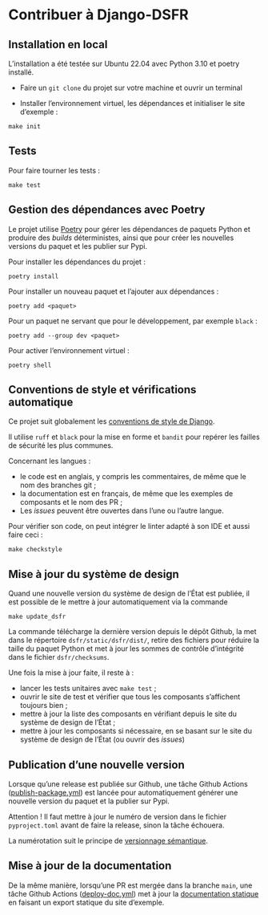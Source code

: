 # Contribuer à Django-DSFR

## Installation en local
L’installation a été testée sur Ubuntu 22.04 avec Python 3.10 et poetry installé.

- Faire un `git clone` du projet sur votre machine et ouvrir un terminal

- Installer l’environnement virtuel, les dépendances et initialiser le site d’exemple :
```
make init
```

## Tests

Pour faire tourner les tests :

```
make test
```

## Gestion des dépendances avec Poetry

Le projet utilise [Poetry](https://python-poetry.org/) pour gérer les dépendances de paquets Python et produire des *builds* déterministes, ainsi que pour créer les nouvelles versions du paquet et les publier sur Pypi.

Pour installer les dépendances du projet :

```
poetry install
```

Pour installer un nouveau paquet et l’ajouter aux dépendances :

```
poetry add <paquet>
```

Pour un paquet ne servant que pour le développement, par exemple `black` :

```
poetry add --group dev <paquet>
```

Pour activer l’environnement virtuel :
```
poetry shell
```

## Conventions de style et vérifications automatique

Ce projet suit globalement les [conventions de style de Django](https://docs.djangoproject.com/en/dev/internals/contributing/writing-code/coding-style/).

Il utilise `ruff` et `black` pour la mise en forme et `bandit` pour repérer les failles de sécurité les plus communes.

Concernant les langues :
- le code est en anglais, y compris les commentaires, de même que le nom des branches git ;
- la documentation est en français, de même que les exemples de composants et le nom des PR ;
- Les *issues* peuvent être ouvertes dans l’une ou l’autre langue.

Pour vérifier son code, on peut intégrer le linter adapté à son IDE et aussi faire ceci :

```
make checkstyle
```

## Mise à jour du système de design

Quand une nouvelle version du système de design de l’État est publiée, il est possible de le mettre à jour automatiquement via la commande 
```
make update_dsfr
```

La commande télécharge la dernière version depuis le dépôt Github, la met dans le répertoire `dsfr/static/dsfr/dist/`, retire des fichiers pour réduire la taille du paquet Python et met à jour les sommes de contrôle d’intégrité dans le fichier `dsfr/checksums`.

Une fois la mise à jour faite, il reste à :
- lancer les tests unitaires avec `make test` ;
- ouvrir le site de test et vérifier que tous les composants s’affichent toujours bien ;
- mettre à jour la liste des composants en vérifiant depuis le site du système de design de l’État ;
- mettre à jour les composants si nécessaire, en se basant sur le site du système de design de l’État (ou ouvrir des *issues*)

## Publication d’une nouvelle version

Lorsque qu’une release est publiée sur Github, une tâche Github Actions ([publish-package.yml]([./.github/workflows/publish-package.yml)) est lancée pour automatiquement générer une nouvelle version du paquet et la publier sur Pypi.

Attention ! Il faut mettre à jour le numéro de version dans le fichier `pyproject.toml` avant de faire la release, sinon la tâche échouera.

La numérotation suit le principe de [versionnage sémantique](https://semver.org/).

## Mise à jour de la documentation

De la même manière, lorsqu’une PR est mergée dans la branche `main`, une tâche Github Actions ([deploy-doc.yml]([./.github/workflows/deploy-doc.yml)) met à jour la [documentation statique](https://entrepreneur-interet-general.github.io/django-dsfr/) en faisant un export statique du site d’exemple.
